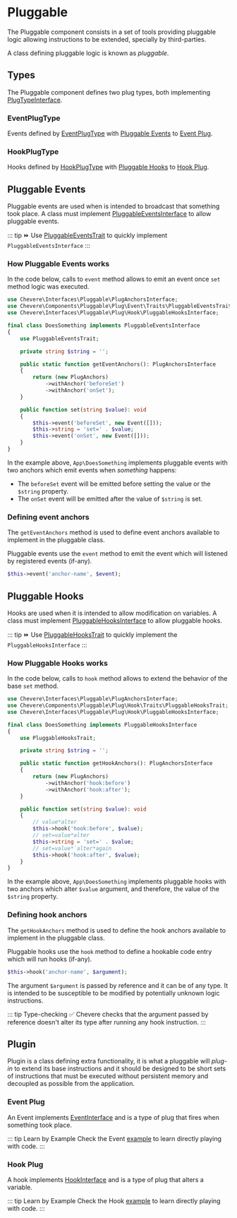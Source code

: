 # Pluggable

The Pluggable component consists in a set of tools providing pluggable logic allowing instructions to be extended, specially by third-parties.

A class defining pluggable logic is known as _pluggable_.

## Types

The Pluggable component defines two plug types, both implementing [PlugTypeInterface](../reference/Chevere/Interfaces/Pluggable/PlugTypeInterface.md).

### EventPlugType

Events defined by [EventPlugType](https://github.com/chevere/chevere/blob/master/src/Chevere/Components/Pluggable/Types/EventPlugType.php) with [Pluggable Events](#pluggable-events) to [Event Plug](#event-plug).

### HookPlugType

Hooks defined by [HookPlugType](https://github.com/chevere/chevere/blob/master/src/Chevere/Components/Pluggable/Types/HookPlugType.php) with [Pluggable Hooks](#pluggable-hooks) to [Hook Plug](#hook-plug).

## Pluggable Events

Pluggable events are used when is intended to broadcast that something took place. A class must implement [PluggableEventsInterface](../reference/Chevere/Interfaces/Pluggable/Plug/Event/PluggableEventsInterface.md) to allow pluggable events.

::: tip
⏩ Use [PluggableEventsTrait](https://github.com/chevere/chevere/blob/master/src/Chevere/Components/Pluggable/Plug/Event/Traits/PluggableEventsTrait.php) to quickly implement `PluggableEventsInterface`
:::

### How Pluggable Events works

In the code below, calls to `event` method allows to emit an event once `set` method logic was executed.

```php
use Chevere\Interfaces\Pluggable\PlugAnchorsInterface;
use Chevere\Components\Pluggable\Plug\Event\Traits\PluggableEventsTrait;
use Chevere\Interfaces\Pluggable\Plug\Hook\PluggableHooksInterface;

final class DoesSomething implements PluggableEventsInterface
{
    use PluggableEventsTrait;

    private string $string = '';

    public static function getEventAnchors(): PlugAnchorsInterface
    {
        return (new PlugAnchors)
            ->withAnchor('beforeSet')
            ->withAnchor('onSet');
    }

    public function set(string $value): void
    {
        $this->event('beforeSet', new Event([]));
        $this->string = 'set=' . $value;
        $this->event('onSet', new Event([]));
    }
}
```

In the example above, `App\DoesSomething` implements pluggable events with two anchors which emit events when _something_ happens:

* The `beforeSet` event will be emitted before setting the value or the `$string` property.
* The `onSet` event will be emitted after the value of `$string` is set.

### Defining event anchors

The `getEventAnchors` method is used to define event anchors available to implement in the pluggable class.

Pluggable events use the `event` method to emit the event which will listened by registered events (if-any).

```php
$this->event('anchor-name', $event);
```

## Pluggable Hooks

Hooks are used when it is intended to allow modification on variables. A class must implement [PluggableHooksInterface](../reference/Chevere/Interfaces/Pluggable/Plug/Hook/PluggableHooksInterface.md) to allow pluggable hooks.

::: tip
⏩ Use [PluggableHooksTrait](https://github.com/chevere/chevere/blob/master/src/Chevere/Components/Pluggable/Plug/Hook/Traits/PluggableHooksTrait.php) to quickly implement the `PluggableHooksInterface`
:::

### How Pluggable Hooks works

In the code below, calls to `hook` method allows to extend the behavior of the base `set` method.

```php
use Chevere\Interfaces\Pluggable\PlugAnchorsInterface;
use Chevere\Components\Pluggable\Plug\Hook\Traits\PluggableHooksTrait;
use Chevere\Interfaces\Pluggable\Plug\Hook\PluggableHooksInterface;

final class DoesSomething implements PluggableHooksInterface
{
    use PluggableHooksTrait;

    private string $string = '';

    public static function getHookAnchors(): PlugAnchorsInterface
    {
        return (new PlugAnchors)
            ->withAnchor('hook:before')
            ->withAnchor('hook:after');
    }

    public function set(string $value): void
    {
        // value*alter
        $this->hook('hook:before', $value);
        // set=value*alter
        $this->string = 'set=' . $value;
        // set=value*`alter*again
        $this->hook('hook:after', $value);
    }
}
```

In the example above, `App\DoesSomething` implements pluggable hooks with two anchors which alter `$value` argument, and therefore, the value of the `$string` property.

### Defining hook anchors

The `getHookAnchors` method is used to define the hook anchors available to implement in the pluggable class.

Pluggable hooks use the `hook` method to define a hookable code entry which will run hooks (if-any).

```php
$this->hook('anchor-name', $argument);
```

The argument `$argument` is passed by reference and it can be of any type. It is intended to be susceptible to be modified by potentially unknown logic instructions.

::: tip Type-checking
✅ Chevere checks that the argument passed by reference doesn't alter its type after running any hook instruction.
:::

## Plugin

Plugin is a class defining extra functionality, it is what a pluggable will _plug-in_ to extend its base instructions and it should be designed to be short sets of instructions that must be executed without persistent memory and decoupled as possible from the application.

### Event Plug

An Event implements [EventInterface](../reference/Chevere/Interfaces/Pluggable/Plug/Event/EventInterface.md) and is a type of plug that fires when something took place.

::: tip Learn by Example
Check the Event [example](https://github.com/chevere/examples/tree/master/00.HelloWorld#03eventphp) to learn directly playing with code.
:::

### Hook Plug

A hook implements [HookInterface](../reference/Chevere/Interfaces/Pluggable/Plug/Hook/HookInterface.md) and is a type of plug that alters a variable.

::: tip Learn by Example
Check the Hook [example](https://github.com/chevere/examples/tree/master/00.HelloWorld#02hookphp) to learn directly playing with code.
:::
